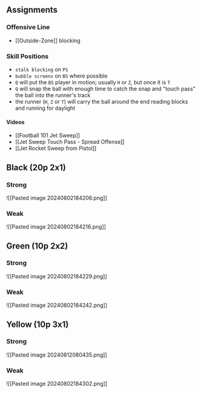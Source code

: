## Assignments

### Offensive Line
- [[Outside-Zone]] blocking

### Skill Positions
- `stalk blocking` on `PS`
- `bubble screens` on `BS` where possible
- `Q` will put the `BS` player in motion; usually `H` or `Z`, but once it is `T`
- `Q` will snap the ball with enough time to catch the snap and "touch pass" the ball into the runner's track
- the runner (`H`, `Z` or `T`) will carry the ball around the end reading blocks and running for daylight

#### Videos
- [[Football 101 Jet Sweep]]
- [[Jet Sweep Touch Pass - Spread Offense]]
- [[Jet Rocket Sweep from Pistol]]


## Black (20p 2x1)

### Strong
![[Pasted image 20240802184206.png]]

### Weak
![[Pasted image 20240802184216.png]]

## Green (10p 2x2)

### Strong
![[Pasted image 20240802184229.png]]

### Weak
![[Pasted image 20240802184242.png]]

## Yellow (10p 3x1)

### Strong
![[Pasted image 20240812080435.png]]

### Weak
![[Pasted image 20240802184302.png]]
